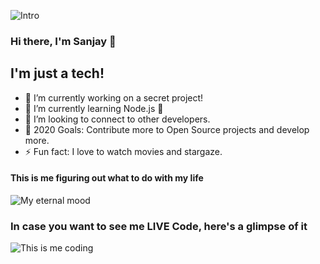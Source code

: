 ![Intro](https://1.bp.blogspot.com/-70vU_I6CLq8/XyzfUMkNRJI/AAAAAAAACs4/LtQLK6jrDXYva0rsxmZtdITEWTMDCIk-wCLcBGAsYHQ/s2240/newfile.png)

### Hi there, I'm Sanjay 👋

## I'm just a tech!
- 🔭 I’m currently working on a secret project!
- 🌱 I’m currently learning Node.js 🤣
- 👯 I’m looking to connect to other developers.
- 🥅 2020 Goals: Contribute more to Open Source projects and develop more.
- ⚡ Fun fact: I love to watch movies and stargaze.

#### This is me figuring out what to do with my life
![My eternal mood](https://media.giphy.com/media/BmmfETghGOPrW/giphy.gif)

### In case you want to see me LIVE Code, here's a glimpse of it
![This is me coding](https://media.giphy.com/media/mCRJDo24UvJMA/giphy.gif)


